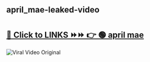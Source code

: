 
 ## april_mae-leaked-video 

# <h2><a href="https://clipsfans.com/april_mae&ref=git">🔗 Click to LINKS ⏩⏩ 👉 🟢 april mae </a></h2>

<a href="https://clipsfans.com/april_mae&ref=git" rel="nofollow" data-target="animated-image.originalLink"><img src="https://i.ibb.co.com/xMMVF88/686577567.gif" alt="Viral Video Original" style="max-width: 100%; display: inline-block;" data-target="animated-image.originalImage"></a>
